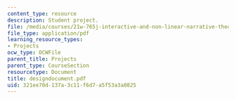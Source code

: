```yaml
---
content_type: resource
description: Student project.
file: /media/courses/21w-765j-interactive-and-non-linear-narrative-theory-and-practice-spring-2004/321ee70d137a3c11f6d7a5f53a3a0825_designdocument.pdf
file_type: application/pdf
learning_resource_types:
- Projects
ocw_type: OCWFile
parent_title: Projects
parent_type: CourseSection
resourcetype: Document
title: designdocument.pdf
uid: 321ee70d-137a-3c11-f6d7-a5f53a3a0825
---
```

